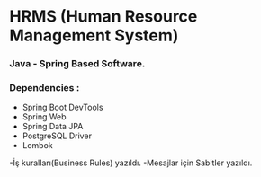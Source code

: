 # HRMS (Human Resource Management System)
### Java - Spring Based Software.
### Dependencies : 
- Spring Boot DevTools
- Spring Web
- Spring Data JPA
- PostgreSQL Driver
- Lombok

-İş kuralları(Business Rules) yazıldı. 
-Mesajlar için Sabitler yazıldı.